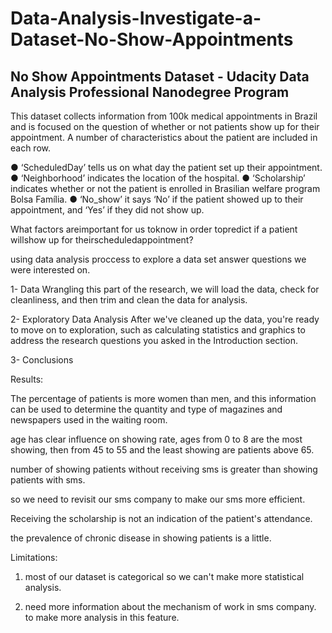 # Data-Analysis-Investigate-a-Dataset-No-Show-Appointments
No Show Appointments Dataset - Udacity Data Analysis Professional Nanodegree Program
-------------------------------------------------------------------------------------------------------

This dataset collects information from 100k medical appointments in Brazil and is focused on the question of whether or not patients show up for their appointment. A number of characteristics about the patient are included in each row.

● ‘ScheduledDay’ tells us on what day the patient set up their appointment.
● ‘Neighborhood’ indicates the location of the hospital.
● ‘Scholarship’ indicates whether or not the patient is enrolled in Brasilian welfare program Bolsa Família.
● ‘No_show’ it says ‘No’ if the patient showed up to their appointment, and ‘Yes’ if they did not show up. 

What factors areimportant for us toknow in order topredict if a patient willshow up for theirscheduledappointment?

using data analysis proccess to explore a data set answer questions we were interested on.

1- Data Wrangling this part of the research, we will load the data, check for cleanliness, and then trim and clean the data for analysis.

2- Exploratory Data Analysis After we've cleaned up the data, you're ready to move on to exploration, such as calculating statistics and graphics to address the research questions you asked in the Introduction section.

3- Conclusions

Results:

The percentage of patients is more women than men, and this information can be used to determine the quantity and type of magazines and newspapers used in the waiting room.

age has clear influence on showing rate, ages from 0 to 8 are the most showing, then from 45 to 55 and the least showing are patients above 65.

number of showing patients without receiving sms is greater than showing patients with sms.

so we need to revisit our sms company to make our sms more efficient.

Receiving the scholarship is not an indication of the patient's attendance.

the prevalence of chronic disease in showing patients is a little.

Limitations:

1) most of our dataset is categorical so we can't make more statistical analysis.

2) need more information about the mechanism of work in sms company. to make more analysis in this feature.

